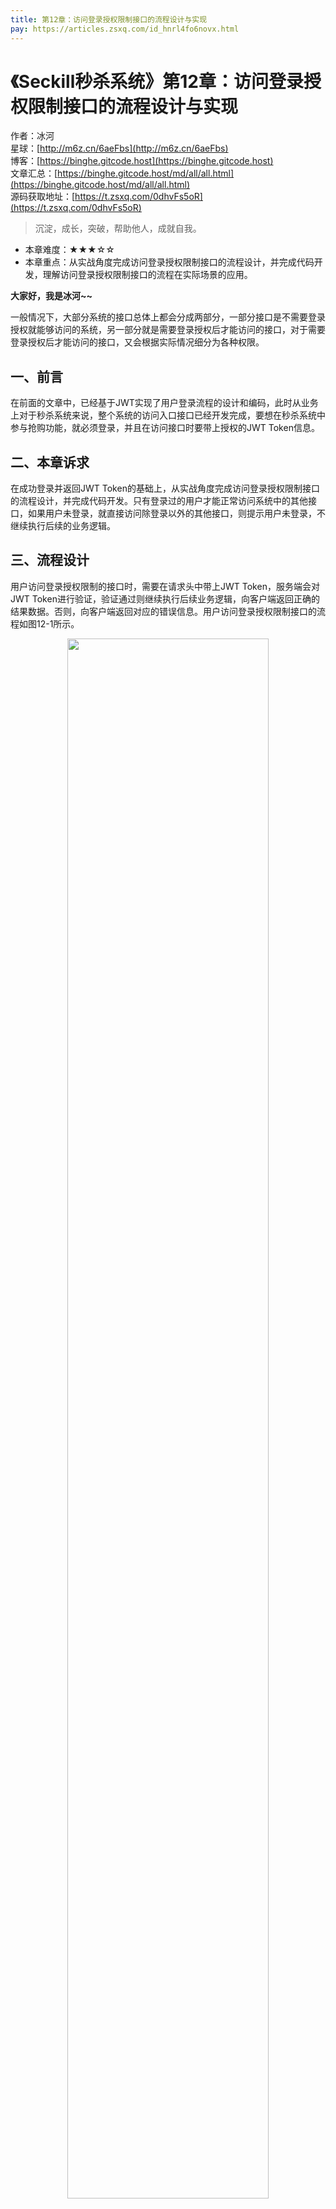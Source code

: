 ```yaml
---
title: 第12章：访问登录授权限制接口的流程设计与实现
pay: https://articles.zsxq.com/id_hnrl4fo6novx.html
---
```


# 《Seckill秒杀系统》第12章：访问登录授权限制接口的流程设计与实现

作者：冰河
<br/>星球：[http://m6z.cn/6aeFbs](http://m6z.cn/6aeFbs)
<br/>博客：[https://binghe.gitcode.host](https://binghe.gitcode.host)
<br/>文章汇总：[https://binghe.gitcode.host/md/all/all.html](https://binghe.gitcode.host/md/all/all.html)
<br/>源码获取地址：[https://t.zsxq.com/0dhvFs5oR](https://t.zsxq.com/0dhvFs5oR)

> 沉淀，成长，突破，帮助他人，成就自我。

* 本章难度：★★★☆☆
* 本章重点：从实战角度完成访问登录授权限制接口的流程设计，并完成代码开发，理解访问登录授权限制接口的流程在实际场景的应用。

**大家好，我是冰河~~**

一般情况下，大部分系统的接口总体上都会分成两部分，一部分接口是不需要登录授权就能够访问的系统，另一部分就是需要登录授权后才能访问的接口，对于需要登录授权后才能访问的接口，又会根据实际情况细分为各种权限。

## 一、前言

在前面的文章中，已经基于JWT实现了用户登录流程的设计和编码，此时从业务上对于秒杀系统来说，整个系统的访问入口接口已经开发完成，要想在秒杀系统中参与抢购功能，就必须登录，并且在访问接口时要带上授权的JWT Token信息。

## 二、本章诉求

在成功登录并返回JWT Token的基础上，从实战角度完成访问登录授权限制接口的流程设计，并完成代码开发。只有登录过的用户才能正常访问系统中的其他接口，如果用户未登录，就直接访问除登录以外的其他接口，则提示用户未登录，不继续执行后续的业务逻辑。

## 三、流程设计

用户访问登录授权限制的接口时，需要在请求头中带上JWT Token，服务端会对JWT Token进行验证，验证通过则继续执行后续业务逻辑，向客户端返回正确的结果数据。否则，向客户端返回对应的错误信息。用户访问登录授权限制接口的流程如图12-1所示。

<div align="center">
    <img src="https://binghe.gitcode.host/images/project/seckill/scekill-2023-05-16-001.png?raw=true" width="80%">
    <br/>
</div>

从图12-1其实也可以看出，用户访问登录授权限制接口的流程，本质上就是基于JWT实现的登录授权认证流程的下半部分流程。

（1）客户端在访问服务端接口时，每次请求都会在请求头中添加JWT Token。

（2）服务端会拦截请求，并对请求头中的JWT Token进行验证，如果验证成功，则执行具体业务逻辑，并向客户端返回正确的结果数据。如果验证失败，则向客户端返回错误信息。

（3）客户端根据服务端返回的是正确的结果数据还是错误的信息来执行不同的业务流程，如果客户端从服务端接收到的是正确的结果数据，则进行展示。如果客户端从服务端接收到的是错误的信息，则展示错误信息并返回登录页面。

## 四、代码实现


## 查看完整文章

加入[冰河技术](http://m6z.cn/6aeFbs)知识星球，解锁完整技术文章与完整代码